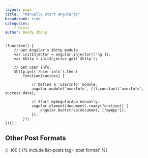 ```yaml
---
layout: page
title:  "Manually start angularjs"
breadcrumb: true
categories:
    - Gists
author: Bendy Zhang
---
```


```
(function() {
	// Get Angular's $http module.
	var initInjector = angular.injector(['ng']);
	var $http = initInjector.get('$http');

	// Get user info.
	$http.get('/user-info').then(
		function(success) {

			// Define a 'userInfo' module.
			angular.module('userInfo', []).constant('userInfo', success.data);

			// Start myAngularApp manually.
			angular.element(document).ready(function() {
				angular.bootstrap(document, ['myApp']);
			});
		});
})();
```

<!--more-->

## Other Post Formats
{: .t60 }
{% include list-posts tag='post format' %}
